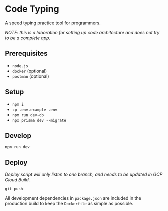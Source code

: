 # Code Typing

A speed typing practice tool for programmers.

_NOTE: this is a laboration for setting up code architecture and does not try to be a complete app._

## Prerequisites

- `node.js`
- `docker` (optional)
- `postman` (optional)

## Setup

- `npm i`
- `cp .env.example .env`
- `npm run dev-db`
- `npx prisma dev --migrate`

## Develop

`npm run dev`

## Deploy

_Deploy script will only listen to one branch, and needs to be updated in GCP Cloud Build._

`git push`

All development dependencies in `package.json` are included in the production build to keep the `Dockerfile` as simple as possible.
